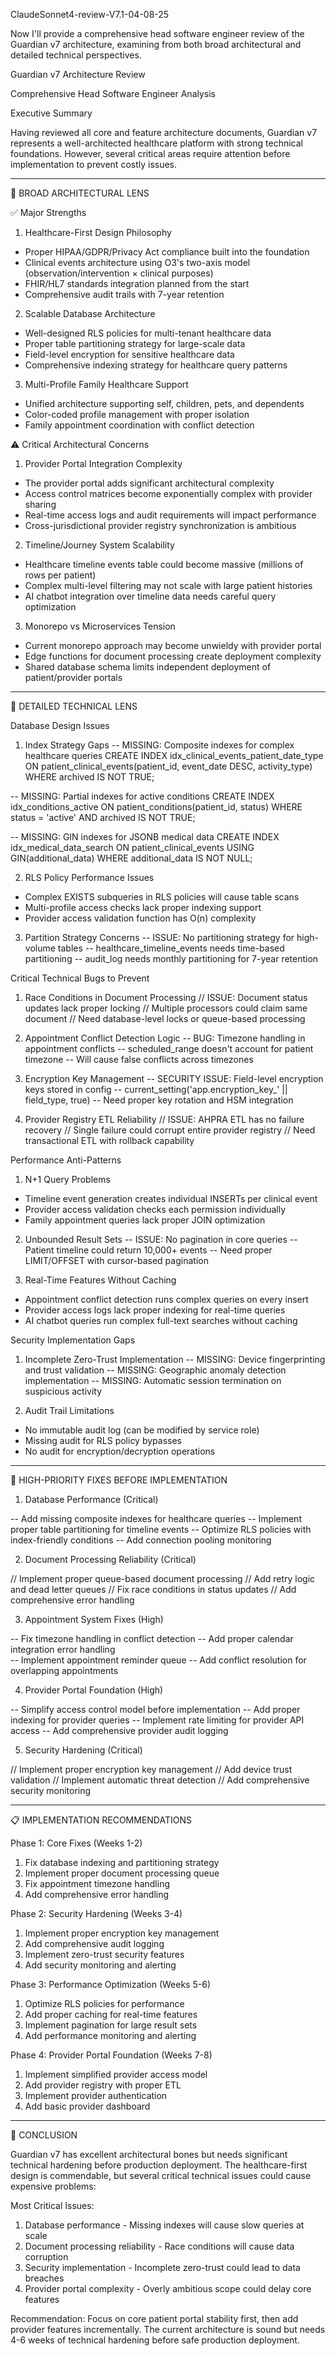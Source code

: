 ClaudeSonnet4-review-V7.1-04-08-25

Now I'll provide a comprehensive head software engineer review of the Guardian v7 architecture, examining from both broad architectural and detailed
  technical perspectives.

  Guardian v7 Architecture Review

  Comprehensive Head Software Engineer Analysis

  Executive Summary

  Having reviewed all core and feature architecture documents, Guardian v7 represents a well-architected healthcare platform with strong technical
  foundations. However, several critical areas require attention before implementation to prevent costly issues.

  ---
  🎯 BROAD ARCHITECTURAL LENS

  ✅ Major Strengths

  1. Healthcare-First Design Philosophy
  - Proper HIPAA/GDPR/Privacy Act compliance built into the foundation
  - Clinical events architecture using O3's two-axis model (observation/intervention × clinical purposes)
  - FHIR/HL7 standards integration planned from the start
  - Comprehensive audit trails with 7-year retention

  2. Scalable Database Architecture
  - Well-designed RLS policies for multi-tenant healthcare data
  - Proper table partitioning strategy for large-scale data
  - Field-level encryption for sensitive healthcare data
  - Comprehensive indexing strategy for healthcare query patterns

  3. Multi-Profile Family Healthcare Support
  - Unified architecture supporting self, children, pets, and dependents
  - Color-coded profile management with proper isolation
  - Family appointment coordination with conflict detection

  ⚠️ Critical Architectural Concerns

  1. Provider Portal Integration Complexity
  - The provider portal adds significant architectural complexity
  - Access control matrices become exponentially complex with provider sharing
  - Real-time access logs and audit requirements will impact performance
  - Cross-jurisdictional provider registry synchronization is ambitious

  2. Timeline/Journey System Scalability
  - Healthcare timeline events table could become massive (millions of rows per patient)
  - Complex multi-level filtering may not scale with large patient histories
  - AI chatbot integration over timeline data needs careful query optimization

  3. Monorepo vs Microservices Tension
  - Current monorepo approach may become unwieldy with provider portal
  - Edge functions for document processing create deployment complexity
  - Shared database schema limits independent deployment of patient/provider portals

  ---
  🔬 DETAILED TECHNICAL LENS

  Database Design Issues

  1. Index Strategy Gaps
  -- MISSING: Composite indexes for complex healthcare queries
  CREATE INDEX idx_clinical_events_patient_date_type ON patient_clinical_events(patient_id, event_date DESC, activity_type) WHERE archived IS NOT TRUE;

  -- MISSING: Partial indexes for active conditions
  CREATE INDEX idx_conditions_active ON patient_conditions(patient_id, status) WHERE status = 'active' AND archived IS NOT TRUE;

  -- MISSING: GIN indexes for JSONB medical data
  CREATE INDEX idx_medical_data_search ON patient_clinical_events USING GIN(additional_data) WHERE additional_data IS NOT NULL;

  2. RLS Policy Performance Issues
  - Complex EXISTS subqueries in RLS policies will cause table scans
  - Multi-profile access checks lack proper indexing support
  - Provider access validation function has O(n) complexity

  3. Partition Strategy Concerns
  -- ISSUE: No partitioning strategy for high-volume tables
  -- healthcare_timeline_events needs time-based partitioning
  -- audit_log needs monthly partitioning for 7-year retention

  Critical Technical Bugs to Prevent

  1. Race Conditions in Document Processing
  // ISSUE: Document status updates lack proper locking
  // Multiple processors could claim same document
  // Need database-level locks or queue-based processing

  2. Appointment Conflict Detection Logic
  -- BUG: Timezone handling in appointment conflicts
  -- scheduled_range doesn't account for patient timezone
  -- Will cause false conflicts across timezones

  3. Encryption Key Management
  -- SECURITY ISSUE: Field-level encryption keys stored in config
  -- current_setting('app.encryption_key_' || field_type, true)
  -- Need proper key rotation and HSM integration

  4. Provider Registry ETL Reliability
  // ISSUE: AHPRA ETL has no failure recovery
  // Single failure could corrupt entire provider registry
  // Need transactional ETL with rollback capability

  Performance Anti-Patterns

  1. N+1 Query Problems
  - Timeline event generation creates individual INSERTs per clinical event
  - Provider access validation checks each permission individually
  - Family appointment queries lack proper JOIN optimization

  2. Unbounded Result Sets
  -- ISSUE: No pagination in core queries
  -- Patient timeline could return 10,000+ events
  -- Need proper LIMIT/OFFSET with cursor-based pagination

  3. Real-Time Features Without Caching
  - Appointment conflict detection runs complex queries on every insert
  - Provider access logs lack proper indexing for real-time queries
  - AI chatbot queries run complex full-text searches without caching

  Security Implementation Gaps

  1. Incomplete Zero-Trust Implementation
  -- MISSING: Device fingerprinting and trust validation
  -- MISSING: Geographic anomaly detection implementation
  -- MISSING: Automatic session termination on suspicious activity

  2. Audit Trail Limitations
  - No immutable audit log (can be modified by service role)
  - Missing audit for RLS policy bypasses
  - No audit for encryption/decryption operations

  ---
  🚨 HIGH-PRIORITY FIXES BEFORE IMPLEMENTATION

  1. Database Performance (Critical)

  -- Add missing composite indexes for healthcare queries
  -- Implement proper table partitioning for timeline events
  -- Optimize RLS policies with index-friendly conditions
  -- Add connection pooling monitoring

  2. Document Processing Reliability (Critical)

  // Implement proper queue-based document processing
  // Add retry logic and dead letter queues
  // Fix race conditions in status updates
  // Add comprehensive error handling

  3. Appointment System Fixes (High)

  -- Fix timezone handling in conflict detection
  -- Add proper calendar integration error handling  
  -- Implement appointment reminder queue
  -- Add conflict resolution for overlapping appointments

  4. Provider Portal Foundation (High)

  -- Simplify access control model before implementation
  -- Add proper indexing for provider queries
  -- Implement rate limiting for provider API access
  -- Add comprehensive provider audit logging

  5. Security Hardening (Critical)

  // Implement proper encryption key management
  // Add device trust validation
  // Implement automatic threat detection
  // Add comprehensive security monitoring

  ---
  📋 IMPLEMENTATION RECOMMENDATIONS

  Phase 1: Core Fixes (Weeks 1-2)

  1. Fix database indexing and partitioning strategy
  2. Implement proper document processing queue
  3. Fix appointment timezone handling
  4. Add comprehensive error handling

  Phase 2: Security Hardening (Weeks 3-4)

  1. Implement proper encryption key management
  2. Add comprehensive audit logging
  3. Implement zero-trust security features
  4. Add security monitoring and alerting

  Phase 3: Performance Optimization (Weeks 5-6)

  1. Optimize RLS policies for performance
  2. Add proper caching for real-time features
  3. Implement pagination for large result sets
  4. Add performance monitoring and alerting

  Phase 4: Provider Portal Foundation (Weeks 7-8)

  1. Implement simplified provider access model
  2. Add provider registry with proper ETL
  3. Implement provider authentication
  4. Add basic provider dashboard

  ---
  🎯 CONCLUSION

  Guardian v7 has excellent architectural bones but needs significant technical hardening before production deployment. The healthcare-first design is
  commendable, but several critical technical issues could cause expensive problems:

  Most Critical Issues:
  1. Database performance - Missing indexes will cause slow queries at scale
  2. Document processing reliability - Race conditions will cause data corruption
  3. Security implementation - Incomplete zero-trust could lead to data breaches
  4. Provider portal complexity - Overly ambitious scope could delay core features

  Recommendation: Focus on core patient portal stability first, then add provider features incrementally. The current architecture is sound but needs 4-6
  weeks of technical hardening before safe production deployment.